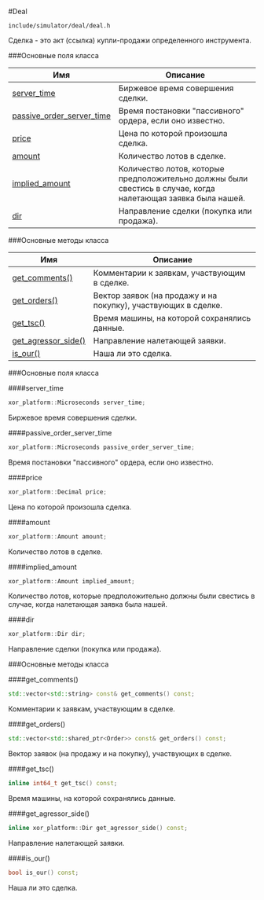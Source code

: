 #Deal

`include/simulator/deal/deal.h`


Сделка - это акт (ссылка) купли-продажи определенного инструмента.


###Основные поля класса


|Имя| Описание|
|------------------|--------------------|
|[server_time](#server_time)|Биржевое время совершения сделки.|
|[passive_order_server_time](#passive_order_server_time)|Время постановки "пассивного" ордера, если оно известно.|
|[price](#price)|Цена по которой произошла сделка.|
|[amount](#amount)|Количество лотов в сделке.|
|[implied_amount](#implied_amount)|Количество лотов, которые предположительно должны были свестись в случае, когда налетающая заявка была нашей.|
|[dir](#dir)|Направление сделки (покупка или продажа).|

###Основные методы класса


|Имя| Описание|
|------------------|--------------------|
|[get_comments()](#get_comments)|Комментарии к заявкам, участвующим в сделке.|
|[get_orders()](#get_orders)|Вектор заявок (на продажу и на покупку), участвующих в сделке.|
|[get_tsc()](#get_tsc)|Время машины, на которой сохранялись данные.|
|[get_agressor_side()](#get_agressor_side)|Направление налетающей заявки.|
|[is_our()](#is_our)|Наша ли это сделка.|

###Основные поля класса

<a id="server_time"></a>
####server_time
```c++
xor_platform::Microseconds server_time;
```
Биржевое время совершения сделки.

<a id="passive_order_server_time"></a>
####passive_order_server_time
```c++
xor_platform::Microseconds passive_order_server_time;
```
Время постановки "пассивного" ордера, если оно известно.

<a id="price"></a>
####price
```c++
xor_platform::Decimal price;
```
Цена по которой произошла сделка.

<a id="amount"></a>
####amount
```c++
xor_platform::Amount amount;
```
Количество лотов в сделке.

<a id="implied_amount"></a>
####implied_amount
```c++
xor_platform::Amount implied_amount;
```
Количество лотов, которые предположительно должны были свестись в случае, когда налетающая заявка была нашей.

<a id="dir"></a>
####dir
```c++
xor_platform::Dir dir;
```
Направление сделки (покупка или продажа).


###Основные методы класса

<a id="get_comments"></a>
####get_comments()
```c++
std::vector<std::string> const& get_comments() const;
```
Комментарии к заявкам, участвующим в сделке.

<a id="get_orders"></a>
####get_orders()
```c++
std::vector<std::shared_ptr<Order>> const& get_orders() const;
```
Вектор заявок (на продажу и на покупку), участвующих в сделке.

<a id="get_tsc"></a>
####get_tsc()
```c++
inline int64_t get_tsc() const;
```
Время машины, на которой сохранялись данные.

<a id="get_agressor_side"></a>
####get_agressor_side()
```c++
inline xor_platform::Dir get_agressor_side() const;
```
Направление налетающей заявки.

<a id="is_our"></a>
####is_our()
```c++
bool is_our() const;
```
Наша ли это сделка.

